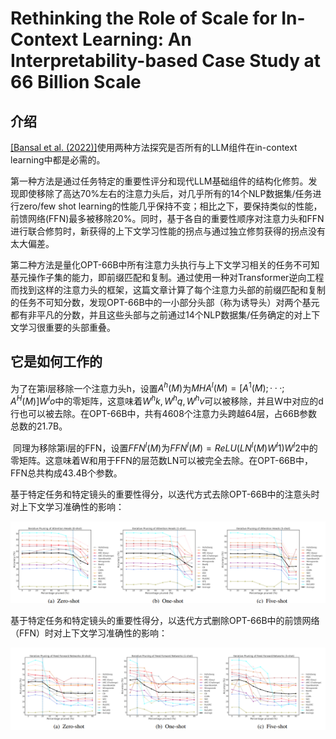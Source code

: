 # Rethinking the Role of Scale for In-Context Learning: An Interpretability-based Case Study at 66 Billion Scale

## 介绍

​[\[Bansal et al. (2022)\]](https://arxiv.org/abs/2212.09095)使用两种方法探究是否所有的LLM组件在in-context learning中都是必需的。

​第一种方法是通过任务特定的重要性评分和现代LLM基础组件的结构化修剪。发现即使移除了高达70%左右的注意力头后，对几乎所有的14个NLP数据集/任务进行zero/few shot learning的性能几乎保持不变；相比之下，要保持类似的性能，前馈网络(FFN)最多被移除20%。同时，基于各自的重要性顺序对注意力头和FFN进行联合修剪时，新获得的上下文学习性能的拐点与通过独立修剪获得的拐点没有太大偏差。

​第二种方法是量化OPT-66B中所有注意力头执行与上下文学习相关的任务不可知基元操作子集的能力，即前缀匹配和复制。通过使用一种对Transformer逆向工程而找到这样的注意力头的框架，这篇文章计算了每个注意力头部的前缀匹配和复制的任务不可知分数，发现OPT-66B中的一小部分头部（称为诱导头）对两个基元都有非平凡的分数，并且这些头部与之前通过14个NLP数据集/任务确定的对上下文学习很重要的头部重叠。

## 它是如何工作的

​为了在第i层移除一个注意力头h，设置$A^h(M)$为$MHA^l(M) = [A^1(M); · · · ; A^H(M)]W^lo$中的零矩阵，这意味着$W^hk,W^hq,W^hv$可以被移除，并且W中对应的d行也可以被去除。在OPT-66B中，共有4608个注意力头跨越64层，占66B参数总数的21.7B。

​  同理为移除第i层的FFN，设置$FFN^l(M)$为$FFN^l(M) = ReLU(LN^l(M)W^l1)W^l2$中的零矩阵。这意味着W和用于FFN的层范数LN可以被完全去除。在OPT-66B中，FFN总共构成43.4B个参数。

​  基于特定任务和特定镜头的重要性得分，以迭代方式去除OPT-66B中的注意头时对上下文学习准确性的影响：

![](./163139.png)

​  基于特定任务和特定镜头的重要性得分，以迭代方式删除OPT-66B中的前馈网络（FFN）时对上下文学习准确性的影响：

![](./163204.png)
